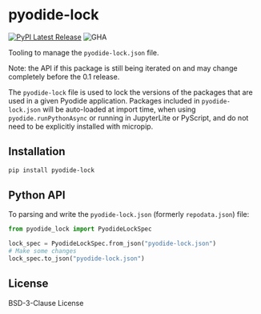# pyodide-lock

[![PyPI Latest Release](https://img.shields.io/pypi/v/pyodide-lock.svg)](https://pypi.org/project/pyodide-lock/)
![GHA](https://github.com/pyodide/pyodide-lock/actions/workflows/main.yml/badge.svg)

Tooling to manage the `pyodide-lock.json` file.

Note: the API if this package is still being iterated on and may change completely
before the 0.1 release.

The `pyodide-lock` file is used to lock the versions of the packages that are
used in a given Pyodide application. Packages included in `pyodide-lock.json`
will be auto-loaded at import time, when using `pyodide.runPythonAsync` or
running in JupyterLite or PyScript, and do not need to be explicitly installed
with micropip.

## Installation

```bash
pip install pyodide-lock
```

## Python API

To parsing and write the `pyodide-lock.json` (formerly `repodata.json`) file:
```py
from pyodide_lock import PyodideLockSpec

lock_spec = PyodideLockSpec.from_json("pyodide-lock.json")
# Make some changes
lock_spec.to_json("pyodide-lock.json")
```

## License

BSD-3-Clause License
